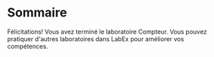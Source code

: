 # Sommaire

Félicitations! Vous avez terminé le laboratoire Compteur. Vous pouvez pratiquer d'autres laboratoires dans LabEx pour améliorer vos compétences.
